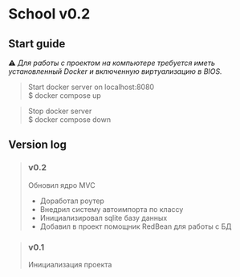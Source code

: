 # School v0.2

## Start guide
⚠ *Для работы с проектом на компьютере требуется иметь 
установленный Docker и включенную виртуализацию в BIOS.*

> Start docker server on localhost:8080  
> $ docker compose up

> Stop docker server  
> $ docker compose down

## Version log

> ### v0.2
> Обновил ядро MVC
> - Доработал роутер
> - Внедрил систему автоимпорта по классу
> - Инициализировал sqlite базу данных
> - Добавил в проект помощник RedBean для работы с БД

> ### v0.1
> Инициализация проекта
